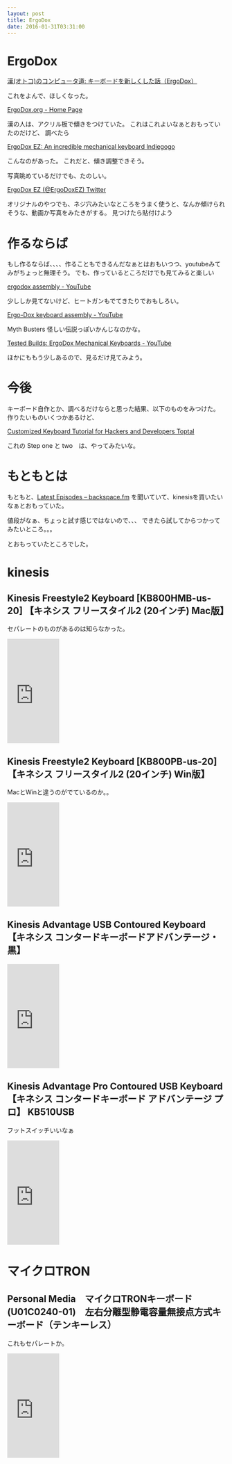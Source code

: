 ```yaml
---
layout: post
title: ErgoDox
date: 2016-01-31T03:31:00
---
```


# ErgoDox

[漢(オトコ)のコンピュータ道: キーボードを新しくした話（ErgoDox）](http://nippondanji.blogspot.jp/2016/01/ergodox.html "漢(オトコ)のコンピュータ道: キーボードを新しくした話（ErgoDox）")

これをよんで、ほしくなった。

[ErgoDox.org - Home Page](http://ergodox.org/ "ErgoDox.org - Home Page")

漢の人は、アクリル板で傾きをつけていた。
これはこれよいなぁとおもっていたのだけど、
調べたら

[ErgoDox EZ: An incredible mechanical keyboard  Indiegogo](https://www.indiegogo.com/projects/ergodox-ez-an-incredible-mechanical-keyboard#/ )

こんなのがあった。
これだと、傾き調整できそう。

写真眺めているだけでも、たのしい。

[ErgoDox EZ (@ErgoDoxEZ)  Twitter](https://twitter.com/ergodoxez )

オリジナルのやつでも、ネジ穴みたいなところをうまく使うと、なんか傾けられそうな、動画か写真をみたきがする。
見つけたら貼付けよう

# 作るならば

もし作るならば、、、、作ることもできるんだなぁとはおもいつつ、youtubeみてみがちょっと無理そう。
でも、作っているところだけでも見てみると楽しい

[ergodox assembly - YouTube](https://www.youtube.com/results?search_query=ergodox+assembly )

少ししか見てないけど、ヒートガンもでてきたりでおもしろい。

[Ergo-Dox keyboard assembly - YouTube](https://www.youtube.com/watch?v=x1irVrAl3Ts )

Myth Busters 怪しい伝説っぽいかんじなのかな。

[Tested Builds: ErgoDox Mechanical Keyboards - YouTube](https://www.youtube.com/watch?v=00XoEWDcQaE )

ほかにももう少しあるので、見るだけ見てみよう。

# 今後

キーボード自作とか、調べるだけならと思った結果、以下のものをみつけた。
作りたいものいくつかあるけど、

[Customized Keyboard Tutorial for Hackers and Developers  Toptal](http://www.toptal.com/embedded/from-the-ground-up-how-i-built-the-developers-dream-keybooard )

これの Step one と two　は、やってみたいな。

# もともとは

もともと、[Latest Episodes – backspace.fm](http://backspace.fm/ "Latest Episodes – backspace.fm") を聞いていて、kinesisを買いたいなぁとおもっていた。

値段がなぁ、ちょっと試す感じではないので、、、
できたら試してからつかってみたいところ。。。

とおもっていたところでした。


# kinesis

## Kinesis Freestyle2 Keyboard [KB800HMB-us-20] 【キネシス フリースタイル2 (20インチ) Mac版】

セパレートのものがあるのは知らなかった。

<iframe src="http://rcm-fe.amazon-adsystem.com/e/cm?lt1=_blank&bc1=000000&IS2=1&bg1=FFFFFF&fc1=000000&lc1=0000FF&t=mi3002-22&o=9&p=8&l=as4&m=amazon&f=ifr&ref=ss_til&asins=B009ZNBJBM" style="width:120px;height:240px;" scrolling="no" marginwidth="0" marginheight="0" frameborder="0"></iframe>


## Kinesis Freestyle2 Keyboard [KB800PB-us-20] 【キネシス フリースタイル2 (20インチ) Win版】

MacとWinと違うのがでているのか。。

<iframe src="http://rcm-fe.amazon-adsystem.com/e/cm?lt1=_blank&bc1=000000&IS2=1&bg1=FFFFFF&fc1=000000&lc1=0000FF&t=mi3002-22&o=9&p=8&l=as4&m=amazon&f=ifr&ref=ss_til&asins=B00CPYH6FQ" style="width:120px;height:240px;" scrolling="no" marginwidth="0" marginheight="0" frameborder="0"></iframe>

## Kinesis Advantage USB Contoured Keyboard 【キネシス コンタードキーボードアドバンテージ・黒】

<iframe src="http://rcm-fe.amazon-adsystem.com/e/cm?lt1=_blank&bc1=000000&IS2=1&bg1=FFFFFF&fc1=000000&lc1=0000FF&t=mi3002-22&o=9&p=8&l=as4&m=amazon&f=ifr&ref=ss_til&asins=B0058R99GQ" style="width:120px;height:240px;" scrolling="no" marginwidth="0" marginheight="0" frameborder="0"></iframe>


## Kinesis Advantage Pro Contoured USB Keyboard 【キネシス コンタードキーボード アドバンテージ プロ】 KB510USB

フットスイッチいいなぁ

<iframe src="http://rcm-fe.amazon-adsystem.com/e/cm?lt1=_blank&bc1=000000&IS2=1&bg1=FFFFFF&fc1=000000&lc1=0000FF&t=mi3002-22&o=9&p=8&l=as4&m=amazon&f=ifr&ref=ss_til&asins=B0058R9D7Q" style="width:120px;height:240px;" scrolling="no" marginwidth="0" marginheight="0" frameborder="0"></iframe>

# マイクロTRON

## Personal Media　マイクロTRONキーボード (U01C0240-01)　左右分離型静電容量無接点方式キーボード（テンキーレス）

これもセパレートか。

<iframe src="http://rcm-fe.amazon-adsystem.com/e/cm?lt1=_blank&bc1=000000&IS2=1&bg1=FFFFFF&fc1=000000&lc1=0000FF&t=mi3002-22&o=9&p=8&l=as4&m=amazon&f=ifr&ref=ss_til&asins=B004BZ2TOA" style="width:120px;height:240px;" scrolling="no" marginwidth="0" marginheight="0" frameborder="0"></iframe>
